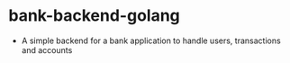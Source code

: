 # bank-backend-golang

- A simple backend for a bank application to handle users, transactions and accounts
